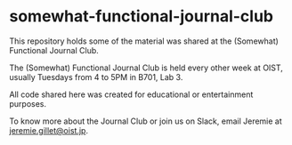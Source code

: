# somewhat-functional-journal-club

This repository holds some of the material was shared at the (Somewhat) Functional Journal Club.

The (Somewhat) Functional Journal Club is held every other week at OIST, usually Tuesdays from 4 to 5PM in B701, Lab 3.

All code shared here was created for educational or entertainment purposes.

To know more about the Journal Club or join us on Slack, email Jeremie at jeremie.gillet@oist.jp.
